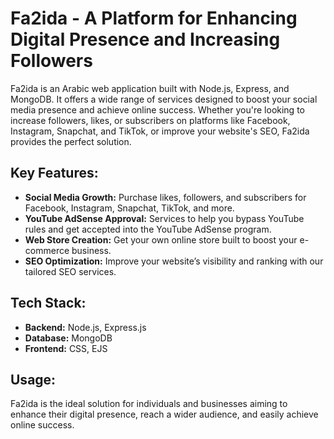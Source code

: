 # **Fa2ida - A Platform for Enhancing Digital Presence and Increasing Followers**

Fa2ida is an Arabic web application built with Node.js, Express, and MongoDB. It offers a wide range of services designed to boost your social media presence and achieve online success. Whether you're looking to increase followers, likes, or subscribers on platforms like Facebook, Instagram, Snapchat, and TikTok, or improve your website's SEO, Fa2ida provides the perfect solution.

## **Key Features:**
- **Social Media Growth:** Purchase likes, followers, and subscribers for Facebook, Instagram, Snapchat, TikTok, and more.
- **YouTube AdSense Approval:** Services to help you bypass YouTube rules and get accepted into the YouTube AdSense program.
- **Web Store Creation:** Get your own online store built to boost your e-commerce business.
- **SEO Optimization:** Improve your website’s visibility and ranking with our tailored SEO services.

## **Tech Stack:**
- **Backend:** Node.js, Express.js
- **Database:** MongoDB
- **Frontend:** CSS, EJS

## **Usage:**
Fa2ida is the ideal solution for individuals and businesses aiming to enhance their digital presence, reach a wider audience, and easily achieve online success.
